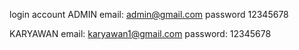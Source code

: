 login account
ADMIN
email:
admin@gmail.com
password
12345678

KARYAWAN
email:
karyawan1@gmail.com
password:
12345678

